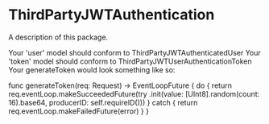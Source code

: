 # ThirdPartyJWTAuthentication

A description of this package.

Your 'user' model should conform to ThirdPartyJWTAuthenticatedUser
Your 'token' model should conform to ThirdPartyJWTUserAuthenticationToken
Your generateToken would look something like so:

 func generateToken(req: Request) -> EventLoopFuture<ProducerToken> {
   do {
       return req.eventLoop.makeSucceededFuture(try .init(value: [UInt8].random(count: 16).base64, producerID: self.requireID()))
   } catch {
       return req.eventLoop.makeFailedFuture(error)
   }
 }
